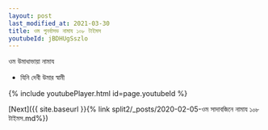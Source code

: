 ```yaml
---
layout: post
last_modified_at: 2021-03-30
title: ওম পুনর্বাসভ নামায ১০৮ টাইমস
youtubeId: jBDHUgSszlo
---
```

 
 
 ওম উমাধাভায়া নামায  
 
 -  যিনি দেবী উমার স্বামী 
 
  
 
  
 
 
 
 
 
 


{% include youtubePlayer.html id=page.youtubeId %}
 
[Next]({{ site.baseurl }}{% link  split2/_posts/2020-02-05-ওম সাদাবজিনে নামায ১০৮ টাইমস.md%})
 
